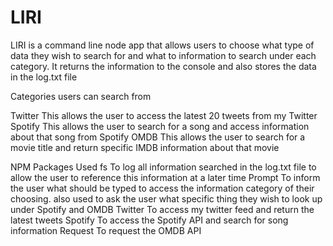 # LIRI
LIRI is a command line node app that allows users to choose what type of data they wish to search for and what to information to search under each category. It returns the information to the console and also stores the data in the log.txt file

Categories users can search from

Twitter
This allows the user to access the latest 20 tweets from my Twitter
Spotify
This allows the user to search for a song and access information about that song from Spotify
OMDB
This allows the user to search for a movie title and return specific IMDB information about that movie


NPM Packages Used
fs
To log all information searched in the log.txt file to allow the user to reference this information at a later time
Prompt
To inform the user what should be typed to access the information category of their choosing. also used to ask the user what specific thing they wish to look up under Spotify and OMDB
Twitter
To access my twitter feed and return the latest tweets
Spotify
To access the Spotify API and search for song information
Request
To request the OMDB API
